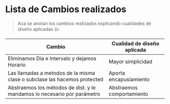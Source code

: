# Lista de Cambios realizados
> Aca se anotan los cambios realizados explicando cualidades de diseño aplicadas :+1:

Cambio  | Cualidad de diseño aplicada
------- | ---------------
Eliminamos Dia e Intervalo y dejamos Horario | Mayor simplicidad
Las llamadas a metodos de la misma clase o subclase las hacemos protected | Aporta encapuslamiento
Abstraemos los métodos de dist. y le mandamos lo necesario por parámetro | Abstraemos comportamiento
